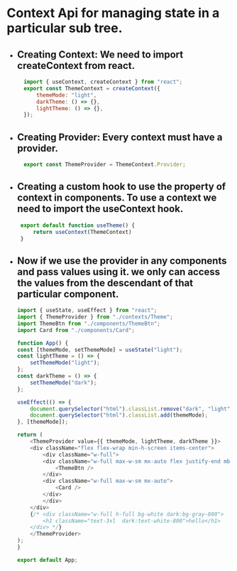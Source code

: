 # Context Api for managing state in a particular sub tree.
- ## Creating Context: We need to import createContext from react.
  ```javascript
    import { useContext, createContext } from "react";
    export const ThemeContext = createContext({
        themeMode: "light",
        darkTheme: () => {},
        lightTheme: () => {},
    }); 
  ```
- ## Creating Provider: Every context must have a provider.
  ```javascript
    export const ThemeProvider = ThemeContext.Provider;
  ```
- ## Creating a custom hook to use the property of context in components. To use a context we need to import the useContext hook.
   ```javascript
    export default function useTheme() {
        return useContext(ThemeContext)
    }
    ```

- ## Now if we use the provider in any components and pass values using it. we only can access the values from the descendant of that particular component.
    ```javascript
    import { useState, useEffect } from "react";
    import { ThemeProvider } from "./contexts/Theme";
    import ThemeBtn from "./components/ThemeBtn";
    import Card from "./components/Card";

    function App() {
    const [themeMode, setThemeMode] = useState("light");
    const lightTheme = () => {
        setThemeMode("light");
    };
    const darkTheme = () => {
        setThemeMode("dark");
    };

    useEffect(() => {
        document.querySelector("html").classList.remove("dark", "light");
        document.querySelector("html").classList.add(themeMode);
    }, [themeMode]);

    return (
        <ThemeProvider value={{ themeMode, lightTheme, darkTheme }}>
        <div className="flex flex-wrap min-h-screen items-center">
            <div className="w-full">
            <div className="w-full max-w-sm mx-auto flex justify-end mb-4">
                <ThemeBtn />
            </div>
            <div className="w-full max-w-sm mx-auto">
                <Card />
            </div>
            </div>
        </div>
        {/* <div className="w-full h-full bg-white dark:bg-gray-800">
            <h1 className="text-3xl  dark:text-white-800">hello</h1>
        </div> */}
        </ThemeProvider>
    );
    }

    export default App;
    ```